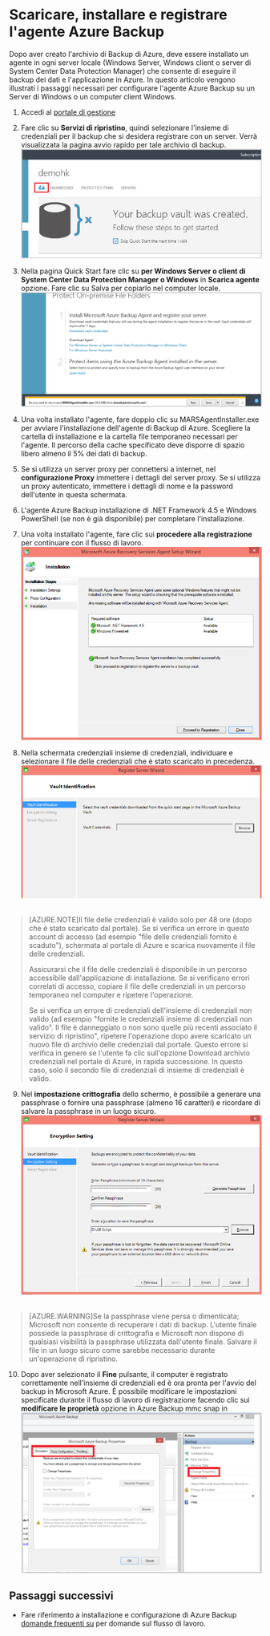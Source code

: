 <properties
	pageTitle="Scaricare, installare e registrare Azure Backup agent"
	description="Informazioni su come e dove per scaricare l'agente Azure Backup, passaggi di installazione e come registrare l'agente Azure Backup utilizzando le credenziali dell'insieme di credenziali"
	services="backup"
	documentationCenter=""
	authors="prvijay"
	manager="shreeshd"
	editor=""/>

<tags
	ms.service="backup"
	ms.devlang="na"
	ms.topic="article"
	ms.tgt_pltfrm="na"
	ms.workload="storage-backup-recovery"
	ms.date="04/08/2015"
	ms.author="prvijay"/>

# Scaricare, installare e registrare l'agente Azure Backup

Dopo aver creato l'archivio di Backup di Azure, deve essere installato un agente in ogni server locale (Windows Server, Windows client o server di System Center Data Protection Manager) che consente di eseguire il backup dei dati e l'applicazione in Azure. In questo articolo vengono illustrati i passaggi necessari per configurare l'agente Azure Backup su un Server di Windows o un computer client Windows.

1. Accedi al [portale di gestione](https://manage.windowsazure.com/)

2. Fare clic su **Servizi di ripristino**, quindi selezionare l'insieme di credenziali per il backup che si desidera registrare con un server. Verrà visualizzata la pagina avvio rapido per tale archivio di backup. <br/> ![Avvio rapido][1]

3. Nella pagina Quick Start fare clic su **per Windows Server o client di System Center Data Protection Manager o Windows** in **Scarica agente** opzione. Fare clic su Salva per copiarlo nel computer locale. <br/> ![Salvare agente][2]

4. Una volta installato l'agente, fare doppio clic su MARSAgentInstaller.exe per avviare l'installazione dell'agente di Backup di Azure. Scegliere la cartella di installazione e la cartella file temporaneo necessari per l'agente. Il percorso della cache specificato deve disporre di spazio libero almeno il 5% dei dati di backup.

5.	Se si utilizza un server proxy per connettersi a internet, nel **configurazione Proxy** immettere i dettagli del server proxy. Se si utilizza un proxy autenticato, immettere i dettagli di nome e la password dell'utente in questa schermata.

6.	L'agente Azure Backup installazione di .NET Framework 4.5 e Windows PowerShell (se non è già disponibile) per completare l'installazione.

7.	Una volta installato l'agente, fare clic sui **procedere alla registrazione** per continuare con il flusso di lavoro. <br/> ![Registra][3]

8. Nella schermata credenziali insieme di credenziali, individuare e selezionare il file delle credenziali che è stato scaricato in precedenza. <br/> ![Credenziali dell'insieme di credenziali][4] <br/> <br/>
> [AZURE.NOTE]Il file delle credenziali è valido solo per 48 ore (dopo che è stato scaricato dal portale). Se si verifica un errore in questo account di accesso (ad esempio "file delle credenziali fornito è scaduto"), schermata al portale di Azure e scarica nuovamente il file delle credenziali.
>
> Assicurarsi che il file delle credenziali è disponibile in un percorso accessibile dall'applicazione di installazione. Se si verificano errori correlati di accesso, copiare il file delle credenziali in un percorso temporaneo nel computer e ripetere l'operazione.
>
> Se si verifica un errore di credenziali dell'insieme di credenziali non valido (ad esempio "fornite le credenziali insieme di credenziali non valido". Il file è danneggiato o non sono quelle più recenti associato il servizio di ripristino", ripetere l'operazione dopo avere scaricato un nuovo file di archivio delle credenziali dal portale. Questo errore si verifica in genere se l'utente fa clic sull'opzione Download archivio credenziali nel portale di Azure, in rapida successione. In questo caso, solo il secondo file di credenziali di insieme di credenziali è valido.

9. Nel **impostazione crittografia** dello schermo, è possibile a generare una passphrase o fornire una passphrase (almeno 16 caratteri) e ricordare di salvare la passphrase in un luogo sicuro. <br/> ![Crittografia][5] <br/> <br/>
> [AZURE.WARNING]Se la passphrase viene persa o dimenticata; Microsoft non consente di recuperare i dati di backup. L'utente finale possiede la passphrase di crittografia e Microsoft non dispone di qualsiasi visibilità la passphrase utilizzata dall'utente finale. Salvare il file in un luogo sicuro come sarebbe necessario durante un'operazione di ripristino.

10. Dopo aver selezionato il **Fine** pulsante, il computer è registrato correttamente nell'insieme di credenziali ed è ora pronta per l'avvio del backup in Microsoft Azure. È possibile modificare le impostazioni specificate durante il flusso di lavoro di registrazione facendo clic sui **modificare le proprietà** opzione in Azure Backup mmc snap in <br/> ![Modifica delle proprietà][6]

## Passaggi successivi
+ Fare riferimento a installazione e configurazione di Azure Backup [domande frequenti su](backup-azure-backup-faq.md) per domande sul flusso di lavoro.


<!--Image references-->
[1]: ./media/backup-azure-backup-download-register/quickstart.png
[2]: ./media/backup-azure-backup-download-register/agent.png
[3]: ./media/backup-azure-backup-download-register/register.png
[4]: ./media/backup-azure-backup-download-register/vc.png
[5]: ./media/backup-azure-backup-download-register/encryption.png
[6]: ./media/backup-azure-backup-download-register/change.png

<!---HONumber=GIT-SubDir--> 